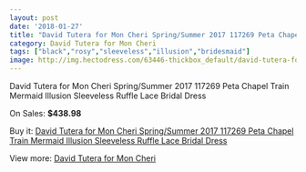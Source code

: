 ```yaml
---
layout: post
date: '2018-01-27'
title: "David Tutera for Mon Cheri Spring/Summer 2017 117269 Peta Chapel Train Mermaid Illusion Sleeveless Ruffle Lace Bridal Dress"
category: David Tutera for Mon Cheri
tags: ["black","rosy","sleeveless","illusion","bridesmaid"]
image: http://img.hectodress.com/63446-thickbox_default/david-tutera-for-mon-cheri-spring-summer-2017-117269-peta-chapel-train-mermaid-illusion-sleeveless-ruffle-lace-bridal-dress.jpg
---
```

David Tutera for Mon Cheri Spring/Summer 2017 117269 Peta Chapel Train Mermaid Illusion Sleeveless Ruffle Lace Bridal Dress

On Sales: **$438.98**
<a href="https://www.hectodress.com/david-tutera-for-mon-cheri/20552-david-tutera-for-mon-cheri-spring-summer-2017-117269-peta-chapel-train-mermaid-illusion-sleeveless-ruffle-lace-bridal-dress.html"><amp-img layout="responsive" width="600" height="600" src="//img.hectodress.com/63446-thickbox_default/david-tutera-for-mon-cheri-spring-summer-2017-117269-peta-chapel-train-mermaid-illusion-sleeveless-ruffle-lace-bridal-dress.jpg" alt="David Tutera for Mon Cheri Spring/Summer 2017 117269 Peta Chapel Train Mermaid Illusion Sleeveless Ruffle Lace Bridal Dress 0" /></a>
<a href="https://www.hectodress.com/david-tutera-for-mon-cheri/20552-david-tutera-for-mon-cheri-spring-summer-2017-117269-peta-chapel-train-mermaid-illusion-sleeveless-ruffle-lace-bridal-dress.html"><amp-img layout="responsive" width="600" height="600" src="//img.hectodress.com/63449-thickbox_default/david-tutera-for-mon-cheri-spring-summer-2017-117269-peta-chapel-train-mermaid-illusion-sleeveless-ruffle-lace-bridal-dress.jpg" alt="David Tutera for Mon Cheri Spring/Summer 2017 117269 Peta Chapel Train Mermaid Illusion Sleeveless Ruffle Lace Bridal Dress 1" /></a>
<a href="https://www.hectodress.com/david-tutera-for-mon-cheri/20552-david-tutera-for-mon-cheri-spring-summer-2017-117269-peta-chapel-train-mermaid-illusion-sleeveless-ruffle-lace-bridal-dress.html"><amp-img layout="responsive" width="600" height="600" src="//img.hectodress.com/63448-thickbox_default/david-tutera-for-mon-cheri-spring-summer-2017-117269-peta-chapel-train-mermaid-illusion-sleeveless-ruffle-lace-bridal-dress.jpg" alt="David Tutera for Mon Cheri Spring/Summer 2017 117269 Peta Chapel Train Mermaid Illusion Sleeveless Ruffle Lace Bridal Dress 2" /></a>
<a href="https://www.hectodress.com/david-tutera-for-mon-cheri/20552-david-tutera-for-mon-cheri-spring-summer-2017-117269-peta-chapel-train-mermaid-illusion-sleeveless-ruffle-lace-bridal-dress.html"><amp-img layout="responsive" width="600" height="600" src="//img.hectodress.com/63447-thickbox_default/david-tutera-for-mon-cheri-spring-summer-2017-117269-peta-chapel-train-mermaid-illusion-sleeveless-ruffle-lace-bridal-dress.jpg" alt="David Tutera for Mon Cheri Spring/Summer 2017 117269 Peta Chapel Train Mermaid Illusion Sleeveless Ruffle Lace Bridal Dress 3" /></a>

Buy it: [David Tutera for Mon Cheri Spring/Summer 2017 117269 Peta Chapel Train Mermaid Illusion Sleeveless Ruffle Lace Bridal Dress](https://www.hectodress.com/david-tutera-for-mon-cheri/20552-david-tutera-for-mon-cheri-spring-summer-2017-117269-peta-chapel-train-mermaid-illusion-sleeveless-ruffle-lace-bridal-dress.html "David Tutera for Mon Cheri Spring/Summer 2017 117269 Peta Chapel Train Mermaid Illusion Sleeveless Ruffle Lace Bridal Dress")

View more: [David Tutera for Mon Cheri](https://www.hectodress.com/376-david-tutera-for-mon-cheri "David Tutera for Mon Cheri")